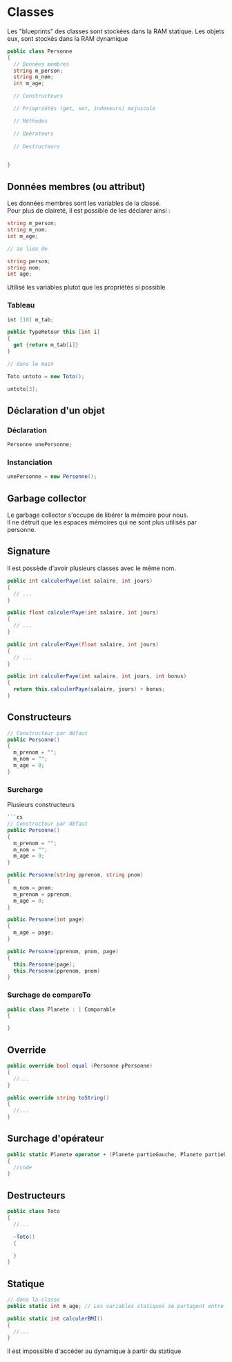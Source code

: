 # Classes

Les "blueprints" des classes sont stockées dans la RAM statique. Les objets eux, sont stockés dans la RAM dynamique

```cs
public class Personne
{
  // Données membres
  string m_person;
  string m_nom;
  int m_age;

  // Constructeurs

  // Priopriétés (get, set, indexeurs) majuscule

  // Méthodes

  // Opérateurs
  
  // Destructeurs


}
```

## Données membres (ou attribut)
Les données membres sont les variables de la classe. \
Pour plus de claireté, il est possible de les déclarer ainsi :
```cs
string m_person;
string m_nom;
int m_age;

// au lieu de 

string person;
string nom;
int age;
```
Utilisé les variables plutot que les propriétés si possible

### Tableau
```cs
int [10] m_tab;

public TypeRetour this [int i]
{
  get {return m_tab[i]}
}

// dans le main

Toto untoto = new Toto();

untoto[3];
```


## Déclaration d'un objet
### Déclaration
```cs
Personne unePersonne;
```
### Instanciation
```cs
unePersonne = new Personne();
```

## Garbage collector
Le garbage collector s'occupe de libérer la mémoire pour nous. \
Il ne détruit que les espaces mémoires qui ne sont plus utilisés par personne.

## Signature
Il est possède d'avoir plusieurs classes avec le même nom.
```cs
public int calculerPaye(int salaire, int jours)
{
  // ...
}

public float calculerPaye(int salaire, int jours)
{
  // ...
}

public int calculerPaye(float salaire, int jours)
{
  // ...
}

public int calculerPaye(int salaire, int jours, int bonus)
{
  return this.calculerPaye(salaire, jours) + bonus;
}
```

## Constructeurs
```cs
// Constructeur par défaut
public Personne()
{
  m_prenom = "";
  m_nom = "";
  m_age = 0;
}
```

### Surcharge
Plusieurs constructeurs
```cs
```cs
// Constructeur par défaut
public Personne()
{
  m_prenom = "";
  m_nom = "";
  m_age = 0;
}

public Personne(string pprenom, string pnom)
{
  m_nom = pnom;
  m_prenom = pprenom;
  m_age = 0;
}

public Personne(int page)
{
  m_age = page;
}

public Personne(pprenom, pnom, page)
{
  this.Personne(page);
  this.Personne(pprenom, pnom)
}
```

### Surchage de compareTo
```cpp
public class Planete : | Comparable
{

}
```

## Override

```cs
public override bool equal (Personne pPersonne)
{
  //...
}

public override string toString()
{
  //...
}
```

## Surchage d'opérateur

```cs
public static Planete operator + (Planete partieGauche, Planete partieDroite)
{
  //code
}
```


## Destructeurs
```cs
public class Toto
{
  //...

  ~Toto()
  {

  }
}
```

## Statique
```cs
// dans la classe
public static int m_age; // Les variables statiques se partagent entre tous les objets

public static int calculerBMI()
{
  //...
}
```
Il est impossible d'accéder au dynamique à partir du statique

